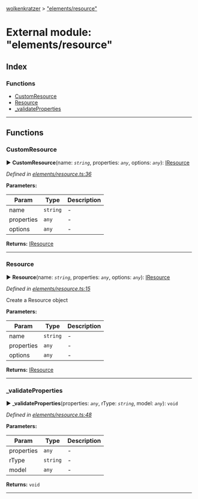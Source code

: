 [wolkenkratzer](../README.md) > ["elements/resource"](../modules/_elements_resource_.md)



# External module: "elements/resource"

## Index

### Functions

* [CustomResource](_elements_resource_.md#customresource)
* [Resource](_elements_resource_.md#resource)
* [_validateProperties](_elements_resource_.md#_validateproperties)



---
## Functions
<a id="customresource"></a>

###  CustomResource

► **CustomResource**(name: *`string`*, properties: *`any`*, options: *`any`*): [IResource](../interfaces/_types_.iresource.md)



*Defined in [elements/resource.ts:36](https://github.com/arminhammer/wolkenkratzer/blob/77659cc/src/elements/resource.ts#L36)*



**Parameters:**

| Param | Type | Description |
| ------ | ------ | ------ |
| name | `string`   |  - |
| properties | `any`   |  - |
| options | `any`   |  - |





**Returns:** [IResource](../interfaces/_types_.iresource.md)





___

<a id="resource"></a>

###  Resource

► **Resource**(name: *`string`*, properties: *`any`*, options: *`any`*): [IResource](../interfaces/_types_.iresource.md)



*Defined in [elements/resource.ts:15](https://github.com/arminhammer/wolkenkratzer/blob/77659cc/src/elements/resource.ts#L15)*



Create a Resource object


**Parameters:**

| Param | Type | Description |
| ------ | ------ | ------ |
| name | `string`   |  - |
| properties | `any`   |  - |
| options | `any`   |  - |





**Returns:** [IResource](../interfaces/_types_.iresource.md)





___

<a id="_validateproperties"></a>

###  _validateProperties

► **_validateProperties**(properties: *`any`*, rType: *`string`*, model: *`any`*): `void`



*Defined in [elements/resource.ts:48](https://github.com/arminhammer/wolkenkratzer/blob/77659cc/src/elements/resource.ts#L48)*



**Parameters:**

| Param | Type | Description |
| ------ | ------ | ------ |
| properties | `any`   |  - |
| rType | `string`   |  - |
| model | `any`   |  - |





**Returns:** `void`





___



